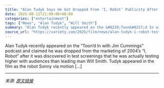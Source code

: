 ```yaml
---
title: "Alan Tudyk Says He Got Dropped From ‘I, Robot’ Publicity After Testing Higher Than Will Smith With Test Screening Audiences: ‘I Was Very Upset’"
date: 2025-08-11T21:09:06+08:00
categories: ["entertainment"]
tags: ["News", "Alan Tudyk", "Will Smith"]
summary: "Alan Tudyk recently appeared on the &#8220;Toon&#8217;d In with Jim Cummings&#8221; podcast and claimed he was dropped from the marketing of 2004&#8217;s &#8220;I, Robot&#8221; after it was discovered"
source_url: "https://variety.com/2025/film/news/alan-tudyk-i-robot-test-screenings-will-smith-1236486844/"
---
```


Alan Tudyk recently appeared on the &#8220;Toon&#8217;d In with Jim Cummings&#8221; podcast and claimed he was dropped from the marketing of 2004&#8217;s &#8220;I, Robot&#8221; after it was discovered in test screenings that he was actually testing higher with audiences than leading man Will Smith. Tudyk appeared in the film as the robot Sonny via motion [&#8230;]

---

*来源: [原文链接](https://variety.com/2025/film/news/alan-tudyk-i-robot-test-screenings-will-smith-1236486844/)*
